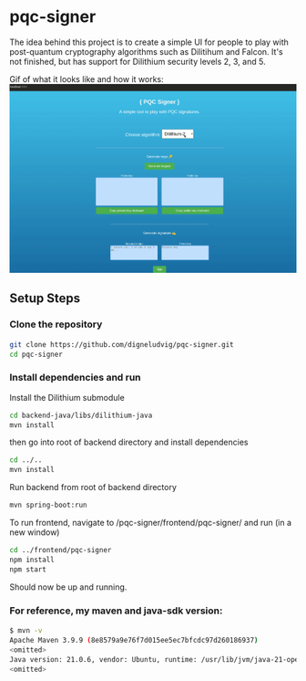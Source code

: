 # pqc-signer

The idea behind this project is to create a simple UI for people to play with post-quantum cryptography algorithms such as Dilitihum and Falcon. It's not finished, but has support for Dilithium security levels 2, 3, and 5.

Gif of what it looks like and how it works:
![](https://github.com/digneludvig/pqc-signer/blob/main/pqcsigner_demo.gif)

## Setup Steps

### Clone the repository

```bash
git clone https://github.com/digneludvig/pqc-signer.git
cd pqc-signer
```
### Install dependencies and run
Install the Dilithium submodule
```bash
cd backend-java/libs/dilithium-java
mvn install
```
then go into root of backend directory and install dependencies
```bash
cd ../..
mvn install
```
Run backend from root of backend directory
```bash
mvn spring-boot:run
```

To run frontend, navigate to /pqc-signer/frontend/pqc-signer/ and run (in a new window)
```bash
cd ../frontend/pqc-signer
npm install
npm start
```

Should now be up and running.

### For reference, my maven and java-sdk version:
```bash
$ mvn -v
Apache Maven 3.9.9 (8e8579a9e76f7d015ee5ec7bfcdc97d260186937)
<omitted>
Java version: 21.0.6, vendor: Ubuntu, runtime: /usr/lib/jvm/java-21-openjdk-amd64
<omitted>
```
